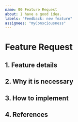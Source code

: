 ```yaml
---
name: 00 Feature Request
about: I have a good idea.
labels: "Feedback: new feature"
assignees: "myConsciousness"
---
```


# Feature Request

## 1. Feature details

## 2. Why it is necessary

## 3. How to implement

## 4. References

